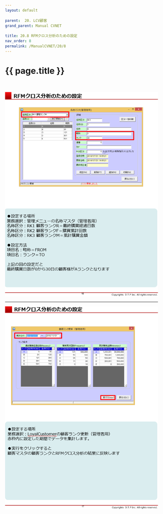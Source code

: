 ```yaml
---
layout: default

parent:  20. LCV顧客
grand_parent: Manual CVNET

title: 20.8 RFMクロス分析のための設定
nav_order: 8
permalink: /ManualCVNET/20/8
---
```


# {{ page.title }} <br/><br/>


<a href="/img/LCVKokyaku/LCV16.PNG" target="_blank">
<img src="/img/LCVKokyaku/LCV16.PNG" alt="login image"></a>

---

<a href="/img/LCVKokyaku/LCV17.PNG" target="_blank">
<img src="/img/LCVKokyaku/LCV17.PNG" alt="login image"></a>